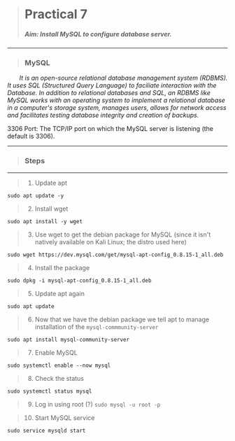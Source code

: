 > # **Practical 7**
> ##### Aim: Install MySQL to configure database server.
---

> ### MySQL
&nbsp;&nbsp;&nbsp;&nbsp;&nbsp;&nbsp; *It is an open-source relational database management system (RDBMS). It uses SQL (Structured Query Language) to faciliate interaction with the 
Database. In addition to relational databases and SQL, an RDBMS like MySQL works with an operating system to implement a relational database in a computer's storage system, 
manages users, allows for network access and facilitates testing database integrity and creation of backups.*

3306
Port: The TCP/IP port on which the MySQL server is listening (the default is 3306).

---

> ### Steps
---

> 1. Update apt
```
sudo apt update -y
```

> 2. Install wget
 ```
 sudo apt install -y wget
 ```
 
 > 3. Use wget to get the debian package for MySQL (since it isn't natively available on Kali Linux; the distro used here)
 ```
 sudo wget https://dev.mysql.com/get/mysql-apt-config_0.8.15-1_all.deb
 ```
 
 > 4. Install the package
 ```
 sudo dpkg -i mysql-apt-config_0.8.15-1_all.deb
 ```
 
 > 5. Update apt again
 ```
 sudo apt update
 ```
 
 > 6. Now that we have the debian package we tell apt to manage installation of the `mysql-commmunity-server`  
 ```
 sudo apt install mysql-community-server
 ```
 
 > 7. Enable MySQL
 ```
 sudo systemctl enable --now mysql
 ```
 
 > 8. Check the status
 ```
 sudo systemctl status mysql
 ```
 
 > 9. Log in using root (?) `sudo mysql -u root -p`
 
 > 10. Start MySQL service
 ```
 sudo service mysqld start
 ```
